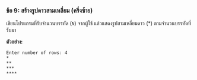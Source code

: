 ### ข้อ 9: สร้างรูปดาวสามเหลี่ยม (ครึ่งซ้าย)

เขียนโปรแกรมที่รับจำนวนบรรทัด (`N`) จากผู้ใช้ แล้วแสดงรูปสามเหลี่ยมดาว (*) ตามจำนวนบรรทัดที่รับมา

**ตัวอย่าง:**

```
Enter number of rows: 4
*
**
***
****

```